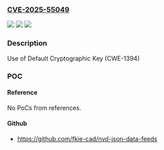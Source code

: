 ### [CVE-2025-55049](https://cve.mitre.org/cgi-bin/cvename.cgi?name=CVE-2025-55049)
![](https://img.shields.io/static/v1?label=Product&message=NEUTRINO430&color=blue)
![](https://img.shields.io/static/v1?label=Version&message=BaiBLQ_3.0.12%20&color=brightgreen)
![](https://img.shields.io/static/v1?label=Vulnerability&message=CWE-1394&color=brightgreen)

### Description

Use of Default Cryptographic Key (CWE-1394)

### POC

#### Reference
No PoCs from references.

#### Github
- https://github.com/fkie-cad/nvd-json-data-feeds

